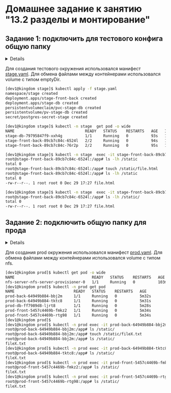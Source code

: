 # Домашнее задание к занятию "13.2 разделы и монтирование"

## Задание 1: подключить для тестового конфига общую папку

<details>

В stage окружении часто возникает необходимость отдавать статику бекенда сразу фронтом. Проще всего сделать это через общую папку. Требования:

* в поде подключена общая папка между контейнерами (например, /static);
* после записи чего-либо в контейнере с беком файлы можно получить из контейнера с фронтом.

</details>

Для создания тестового окружения использовался манифест [stage.yaml](stage/stage.yaml). Для обмена файлами между контейнерами использовался volume с типом emptyDir.

```bash
[dev1@kingdom stage]$ kubectl apply -f stage.yaml 
namespace/stage created
deployment.apps/stage-front-back created
deployment.apps/stage-db created
persistentvolumeclaim/pvc-stage-db created
persistentvolume/pv-stage-db created
secret/postgres-secret-stage created

[dev1@kingdom stage]$ kubectl -n stage  get pod -o wide
NAME                               READY   STATUS    RESTARTS   AGE   IP               NODE        NOMINATED NODE   READINESS GATES
stage-db-79795847f9-xxh4g          1/1     Running   0          93s   10.233.107.164   kubenode2   <none>           <none>
stage-front-back-89cb7c84c-6524l   2/2     Running   0          94s   10.233.110.92    kubenode1   <none>           <none>
stage-front-back-89cb7c84c-76r2p   2/2     Running   0          95s   10.233.107.163   kubenode2   <none>           <none>

[dev1@kingdom stage]$ kubectl -n stage  exec -it stage-front-back-89cb7c84c-6524l -c stage-frontend -- /bin/bash
root@stage-front-back-89cb7c84c-6524l:/app# ls -lh /static
total 0
root@stage-front-back-89cb7c84c-6524l:/app# touch /static/file.html
root@stage-front-back-89cb7c84c-6524l:/app# ls -lh /static
total 0
-rw-r--r--. 1 root root 0 Dec 29 17:27 file.html

[dev1@kingdom stage]$ kubectl -n stage  exec -it stage-front-back-89cb7c84c-6524l -c stage-backend -- /bin/bash
root@stage-front-back-89cb7c84c-6524l:/app# ls -lh /static/
total 0
-rw-r--r--. 1 root root 0 Dec 29 17:27 file.html

```

## Задание 2: подключить общую папку для прода

<details>

Поработав на stage, доработки нужно отправить на прод. В продуктиве у нас контейнеры крутятся в разных подах, поэтому потребуется PV и связь через PVC. Сам PV должен быть связан с NFS сервером. Требования:

* все бекенды подключаются к одному PV в режиме ReadWriteMany;
* фронтенды тоже подключаются к этому же PV с таким же режимом;
* файлы, созданные бекендом, должны быть доступны фронту.

</details>

Для создания prod окружения использовался манифест [prod.yaml](prod/prod.yaml). Для обмена файлами между контейнерами использовался volume с типом nfs.


```bash
[dev1@kingdom prod]$ kubectl get pod -o wide
NAME                                  READY   STATUS    RESTARTS   AGE    IP              NODE        NOMINATED NODE   READINESS GATES
nfs-server-nfs-server-provisioner-0   1/1     Running   0          103m   10.233.110.91   kubenode1   <none>           <none>
[dev1@kingdom prod]$ kubectl -n prod get pod
NAME                          READY   STATUS    RESTARTS   AGE
prod-back-64949b884-bbj2m     1/1     Running   0          5m32s
prod-back-64949b884-tktc8     1/1     Running   0          5m31s
prod-db-ff7989d8-ljrt8        1/1     Running   0          5m28s
prod-front-5457c4469b-fmkz2   1/1     Running   0          5m34s
prod-front-5457c4469b-rtg98   1/1     Running   0          5m34s
[dev1@kingdom prod]$ 
[dev1@kingdom prod]$ kubectl -n prod exec -it prod-back-64949b884-bbj2m -- /bin/bash
root@prod-back-64949b884-bbj2m:/app# ls /static/
root@prod-back-64949b884-bbj2m:/app# touch /static/fileX.txt
root@prod-back-64949b884-bbj2m:/app# ls /static/
fileX.txt
[dev1@kingdom prod]$ kubectl -n prod exec -it prod-back-64949b884-tktc8  -- /bin/bash
root@prod-back-64949b884-tktc8:/app# ls /static/
fileX.txt
[dev1@kingdom prod]$ kubectl -n prod exec -it prod-front-5457c4469b-fmkz2  -- /bin/bash
root@prod-front-5457c4469b-fmkz2:/app# ls /static/
fileX.txt
[dev1@kingdom prod]$ kubectl -n prod exec -it prod-front-5457c4469b-rtg98  -- /bin/bash
root@prod-front-5457c4469b-rtg98:/app# ls /static/
fileX.txt

```